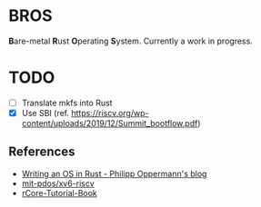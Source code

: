 # BROS

**B**are-metal **R**ust **O**perating **S**ystem.
Currently a work in progress.

# TODO
* [ ] Translate mkfs into Rust
* [x] Use SBI (ref. https://riscv.org/wp-content/uploads/2019/12/Summit_bootflow.pdf)

## References
* [Writing an OS in Rust - Philipp Oppermann's blog](https://os.phil-opp.com/)
* [mit-pdos/xv6-riscv](https://github.com/mit-pdos/xv6-riscv)
* [rCore-Tutorial-Book](https://rcore-os.cn/rCore-Tutorial-Book-v3)

